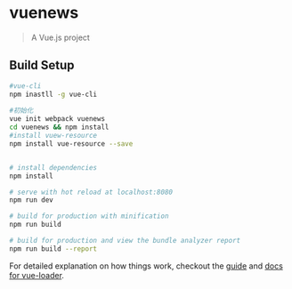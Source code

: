 # vuenews

> A Vue.js project

## Build Setup

``` bash
#vue-cli
npm inastll -g vue-cli
    
#初始化
vue init webpack vuenews  
cd vuenews && npm install
#install vuew-resource    
npm install vue-resource --save


# install dependencies
npm install

# serve with hot reload at localhost:8080
npm run dev

# build for production with minification
npm run build

# build for production and view the bundle analyzer report
npm run build --report
```

For detailed explanation on how things work, checkout the [guide](http://vuejs-templates.github.io/webpack/) and [docs for vue-loader](http://vuejs.github.io/vue-loader).

